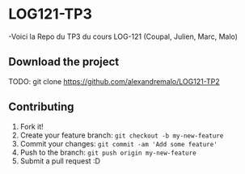 # LOG121-TP3

-Voici la Repo du TP3 du cours LOG-121 (Coupal, Julien, Marc, Malo)

## Download the project

TODO: git clone https://github.com/alexandremalo/LOG121-TP2


## Contributing

1. Fork it!
2. Create your feature branch: `git checkout -b my-new-feature`
3. Commit your changes: `git commit -am 'Add some feature'`
4. Push to the branch: `git push origin my-new-feature`
5. Submit a pull request :D
